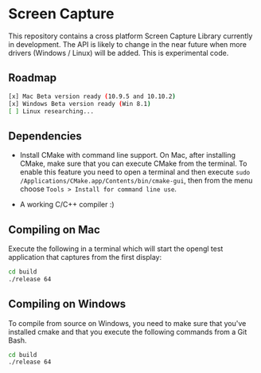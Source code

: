 
# Screen Capture

This repository contains a cross platform Screen Capture Library currently
in development. The API is likely to change in the near future when more
drivers (Windows / Linux) will be added. This is experimental code.

## Roadmap

````sh
[x] Mac Beta version ready (10.9.5 and 10.10.2)
[x] Windows Beta version ready (Win 8.1)
[ ] Linux researching...
````

## Dependencies

 - Install CMake with command line support. On Mac, after installing CMake, make sure
   that you can execute CMake from the terminal. To enable this feature you need to
   open a terminal and then execute `sudo /Applications/CMake.app/Contents/bin/cmake-gui`,
   then from the menu choose `Tools > Install for command line use`.

 - A working C/C++ compiler :) 


## Compiling on Mac 

Execute the following in a terminal which will start the opengl 
test application that captures from the first display:

````sh
cd build
./release 64
````

## Compiling on Windows

To compile from source on Windows, you need to make sure that you've installed
cmake and that you execute the following commands from a Git Bash.

````sh
cd build
./release 64
````



  
      